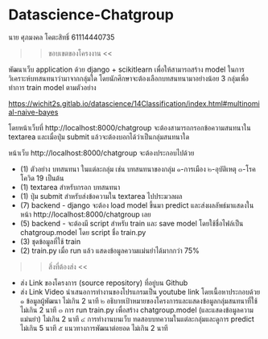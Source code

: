 # Datascience-Chatgroup
นาย ศุภมงคล โคตะสิทธิ์ 61114440735
>> ขอบเขตของโครงงาน <<

พัฒนาเว็บ application ด้วย django + scikitlearn เพื่อให้สามารถสร้าง model ในการวิเคราะห์บทสนทนาว่ามาจากกลุ่มใด
โดยนักศึกษาจะต้องเลือกบทสนทนามาอย่างน้อย 3 กลุ่มเพื่อทำการ train model ตามตัวอย่าง

https://wichit2s.gitlab.io/datascience/14Classification/index.html#multinomial-naive-bayes

โดยหน้าเว็บที่ http://localhost:8000/chatgroup จะต้องสามารถกรอกข้อความสนทนาใน textarea และเมื่อปุ่ม submit แล้วจะต้องบอกได้ว่าเป็นกลุ่มสนทนาใด

หน้าเว็บ http://localhost:8000/chatgroup จะต้องประกอบไปด้วย

* (1) ตัวอย่าง บทสนทนา ในแต่ละกลุ่ม เช่น บทสนทนาของกลุ่ม ๑-การเมือง ๒-อุบัติเหตุ ๓-โรคโควิด 19 เป็นต้น
* (1) textarea สำหรับกรอก บทสนทนา
* (1) ปุ่ม submit สำหรับส่งข้อความใน textarea ไปประมวลผล
* (7) backend - django จะต้อง load model ขึ้นมา predict และส่งผลลัพธ์มาแสดงในหน้า http://localhost:8000/chatgroup เลย
* (5) backend - จะต้องมี script สำหรับ train และ save model โดยใช้ชื่อไฟล์เป็น chatgroup.model โดย script ชื่อ train.py
* (3) ชุดข้อมูลที่ใช้ train
* (2) train.py เมื่อ run แล้ว แสดงข้อมูลความแม่นยำได้มากกว่า 75%

>> สิ่งที่ต้องส่ง <<

- ส่ง Link ของโครงการ (source repository) ที่อยู่บน Github
- ส่ง Link Video นำเสนอการทำงานของโปรแกรมเป็น youtube link โดยเนื้อหาประกอบด้วย
๑ ข้อมูลผู้พัฒนา ไม่เกิน 2 นาที
๒ อธิบายเป้าหมายของโครงการและแสดงข้อมูลกลุ่มสนทนาที่ใช้ ไม่เกิน 2 นาที
๓ การ run train.py เพื่อสร้าง chatgroup.model (และแสดงข้อมูลความแม่นยำ) ไม่เกิน 2 นาที
๔ การทำงานบนเว็บ ทดสอบบทความในแต่ละกลุ่มและดูการ predict ไม่เกิน 5 นาที
๕ แนวทางการพัฒนาต่อยอด ไม่เกิน 2 นาที
